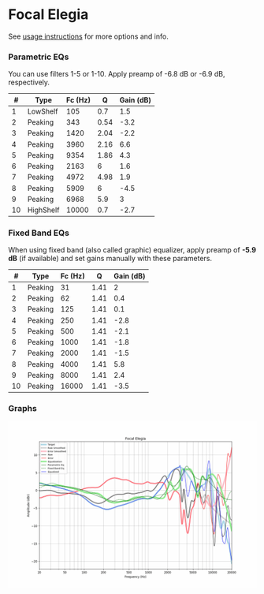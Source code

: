 # Focal Elegia
See [usage instructions](https://github.com/jaakkopasanen/AutoEq#usage) for more options and info.

### Parametric EQs
You can use filters 1-5 or 1-10. Apply preamp of -6.8 dB or -6.9 dB, respectively.

|   # | Type      |   Fc (Hz) |    Q |   Gain (dB) |
|-----|-----------|-----------|------|-------------|
|   1 | LowShelf  |       105 | 0.7  |         1.5 |
|   2 | Peaking   |       343 | 0.54 |        -3.2 |
|   3 | Peaking   |      1420 | 2.04 |        -2.2 |
|   4 | Peaking   |      3960 | 2.16 |         6.6 |
|   5 | Peaking   |      9354 | 1.86 |         4.3 |
|   6 | Peaking   |      2163 | 6    |         1.6 |
|   7 | Peaking   |      4972 | 4.98 |         1.9 |
|   8 | Peaking   |      5909 | 6    |        -4.5 |
|   9 | Peaking   |      6968 | 5.9  |         3   |
|  10 | HighShelf |     10000 | 0.7  |        -2.7 |

### Fixed Band EQs
When using fixed band (also called graphic) equalizer, apply preamp of **-5.9 dB** (if available) and set gains manually with these parameters.

|   # | Type    |   Fc (Hz) |    Q |   Gain (dB) |
|-----|---------|-----------|------|-------------|
|   1 | Peaking |        31 | 1.41 |         2   |
|   2 | Peaking |        62 | 1.41 |         0.4 |
|   3 | Peaking |       125 | 1.41 |         0.1 |
|   4 | Peaking |       250 | 1.41 |        -2.8 |
|   5 | Peaking |       500 | 1.41 |        -2.1 |
|   6 | Peaking |      1000 | 1.41 |        -1.8 |
|   7 | Peaking |      2000 | 1.41 |        -1.5 |
|   8 | Peaking |      4000 | 1.41 |         5.8 |
|   9 | Peaking |      8000 | 1.41 |         2.4 |
|  10 | Peaking |     16000 | 1.41 |        -3.5 |

### Graphs
![](./Focal%20Elegia.png)
